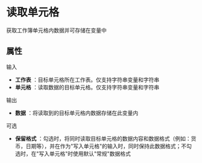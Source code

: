 # 读取单元格

获取工作簿单元格内数据并可存储在变量中

## 属性

输入

- **工作表** ：目标单元格所在工作表。仅支持字符串变量和字符串
- **单元格** ：读取数据的目标单元格。仅支持字符串变量和字符串

输出

- **数据** ：将读取到的目标单元格内数据存储在此变量内

可选

- **保留格式** ：勾选时，将同时读取目标单元格的数据内容和数据格式（例如：货币，日期等），并在作为&quot;写入单元格&quot;的输入时，同时保持此数据格式；不勾选时，在&quot;写入单元格&quot;时使用默认&quot;常规&quot;数据格式

